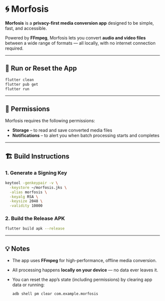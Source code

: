 # 🌀 Morfosis

**Morfosis** is a **privacy-first media conversion app** designed to be simple, fast, and accessible.

Powered by **FFmpeg**, Morfosis lets you convert **audio and video files** between a wide range of formats — all locally, with no internet connection required.

---

## 🚀 Run or Reset the App

```bash
flutter clean
flutter pub get
flutter run
```

---

## 🔐 Permissions

Morfosis requires the following permissions:

- **Storage** – to read and save converted media files
- **Notifications** – to alert you when batch processing starts and completes

---

## 🏗️ Build Instructions

### 1. Generate a Signing Key

```bash
keytool -genkeypair -v \
  -keystore ~/morfosis.jks \
  -alias morfosis \
  -keyalg RSA \
  -keysize 2048 \
  -validity 10000
```

### 2. Build the Release APK

```bash
flutter build apk --release
```

---

## 💡 Notes

- The app uses **FFmpeg** for high-performance, offline media conversion.
- All processing happens **locally on your device** — no data ever leaves it.
- You can reset the app’s state (including permissions) by clearing app data or running:

  ```bash
  adb shell pm clear com.example.morfosis
  ```
